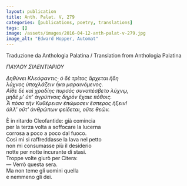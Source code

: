 ```yaml
---
layout: publication
title: Anth. Palat. V, 279
categories: [publications, poetry, translations]
tags: []
image: /assets/images/2016-04-12-anth-palat-v-279.jpg
image_alt: "Edward Hopper, Automat"
---
```


Traduzione da Anthologia Palatina / Translation from Anthologia Palatina

<p><em>ΠΑΥΛΟΥ ΣΙΛΕΝΤΙΑΡΙΟΥ</em></p>
<p><em>Δηθύνει Κλεόφαντις· ὁ δέ τρίτος ἄρχεται ἤδη<br />
λύχνος ὑποχλάζειν ἦκα μαραινόμενος.<br />
Αἴθε δὲ καὶ χραδίης πυρσὸς συναπέσβετο λύχνῳ,<br />
μηδέ μ' ὑπ' ἀγρύπνοις δηρὸν ἒχαιε πόθοις.<br />
Ἆ πόσα τὴν Κυθέρειαν ἐπώμοσεν ἕσπερος ἥξειν!<br />
ἀλλ' οὔτ' ἀνθρώπων φείδεται, οὔτε θεῶν.</em></p>

<p>È in ritardo Cleofantide: già comincia<br />
per la terza volta a soffocare la lucerna<br />
corrosa a poco a poco dal fuoco.<br />
Così mi si raffreddasse la lava nel petto<br />
non mi consumasse più il desiderio<br />
notte per notte incurante di stasi.<br />
Troppe volte giurò per Citera:<br />
— Verrò questa sera.<br />
Ma non teme gli uomini quella<br />
e nemmeno gli dei.</p>
